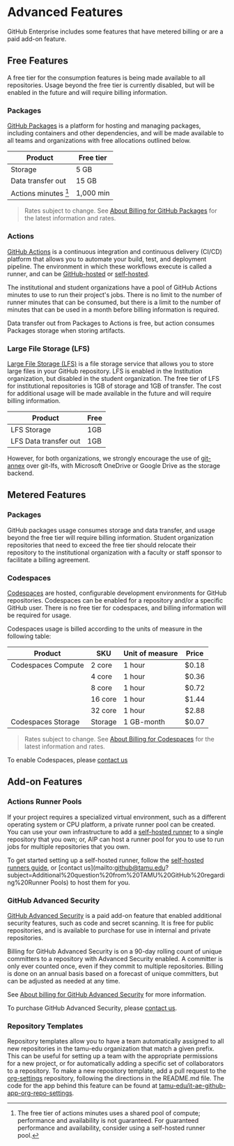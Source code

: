 # Advanced Features

GitHub Enterprise includes some features that have metered billing or are a paid add-on feature.

## Free Features

A free tier for the consumption features is being made available to all repositories. Usage beyond the free tier is currently disabled, but will be enabled in the future and will require billing information.

### Packages

[GitHub Packages](https://github.com/features/packages) is a platform for hosting and managing packages, including containers and other dependencies, and will be made available to all teams and organizations with free allocations outlined below.

| Product | Free tier |
| ------- | --------- |
| Storage | 5 GB |
| Data transfer out | 15 GB |
| Actions minutes [^1] | 1,000 min |

> Rates subject to change. See [About Billing for GitHub Packages](https://docs.github.com/en/billing/managing-billing-for-github-packages/about-billing-for-github-packages) for the latest information and rates.<br/>

[^1]: The free tier of actions minutes uses a shared pool of compute; performance and availability is not guaranteed. For guaranteed performance and availability, consider using a self-hosted runner pool.


### Actions

[GitHub Actions](https://docs.github.com/en/actions) is a continuous integration and continuous delivery (CI/CD) platform that allows you to automate your build, test, and deployment pipeline. The environment in which these workflows execute is called a runner, and can be [GitHub-hosted](https://docs.github.com/en/actions/using-github-hosted-runners/about-github-hosted-runners) or [self-hosted](https://docs.github.com/en/actions/hosting-your-own-runners/about-self-hosted-runners).

The institutional and student organizations have a pool of GitHub Actions minutes to use to run their project's jobs. There is no limit to the number of runner minutes that can be consumed, but there is a limit to the number of minutes that can be used in a month before billing information is required.

Data transfer out from Packages to Actions is free, but action consumes Packages storage when storing artifacts.

### Large File Storage (LFS)

[Large File Storage (LFS)](https://git-lfs.github.com/) is a file storage service that allows you to store large files in your GitHub repository. LFS is enabled in the Institution organization, but disabled in the student organization. The free tier of LFS for institutional repositories is 1GB of storage and 1GB of transfer. The cost for additional usage will be made available in the future and will require billing information.

| Product | Free |
| ------- | --------- |
| LFS Storage | 1GB |
| LFS Data transfer out | 1GB |

However, for both organizations, we strongly encourage the use of [git-annex](https://git-annex.branchable.com/) over git-lfs, with Microsoft OneDrive or Google Drive as the storage backend.

## Metered Features

### Packages

GitHub packages usage consumes storage and data transfer, and usage beyond the free tier will require billing information. Student organization repositories that need to exceed the free tier should relocate their repository to the institutional organization with a faculty or staff sponsor to facilitate a billing agreement.


### Codespaces

[Codespaces](https://docs.github.com/en/codespaces) are hosted, configurable development environments for GitHub repositories. Codespaces can be enabled for a repository and/or a specific GitHub user. There is no free tier for codespaces, and billing information will be required for usage.

Codespaces usage is billed according to the units of measure in the following table:

| Product | SKU | Unit of measure | Price |
| ------- | --- | --------------- | ----- |
| Codespaces Compute | 2 core  | 1 hour | $0.18
|                    | 4 core  | 1 hour | $0.36
|                    | 8 core  | 1 hour | $0.72
|                    | 16 core | 1 hour | $1.44
|                    | 32 core | 1 hour | $2.88
| Codespaces Storage | Storage | 1 GB-month| $0.07

> Rates subject to change. See [About Billing for Codespaces](https://docs.github.com/en/billing/managing-billing-for-github-codespaces/about-billing-for-codespaces) for the latest information and rates.

To enable Codespaces, please [contact us](mailto:github@tamu.edu?subject=Additional%20question%20from%20TAMU%20GitHub%20regarding%20CodeSpaces)



## Add-on Features

### Actions Runner Pools

If your project requires a specialized virtual environment, such as a different operating system or CPU platform, a private runner pool can be created. You can use your own infrastructure to add a [self-hosted runner](https://docs.github.com/en/actions/hosting-your-own-runners/adding-self-hosted-runners) to a single repository that you own; or, AIP can host a runner pool for you to use to run jobs for multiple repositories that you own.

To get started setting up a self-hosted runner, follow the [self-hosted runners guide](https://docs.github.com/en/actions/hosting-your-own-runners/about-self-hosted-runners), or [contact us](mailto:github@tamu.edu?subject=Additional%20question%20from%20TAMU%20GitHub%20regarding%20Runner Pools) to host them for you.


### GitHub Advanced Security

[GitHub Advanced Security](https://docs.github.com/en/get-started/learning-about-github/about-github-advanced-security) is a paid add-on feature that enabled additional security features, such as code and secret scanning. It is free for public repositories, and is available to purchase for use in internal and private repositories.

Billing for GitHub Advanced Security is on a 90-day rolling count of unique committers to a repository with Advanced Security enabled. A committer is only ever counted once, even if they commit to multiple repositories. Billing is done on an annual basis based on a forecast of unique committers, but can be adjusted as needed at any time.

See [About billing for GitHub Advanced Security](https://docs.github.com/en/enterprise-cloud@latest/billing/managing-billing-for-github-advanced-security/about-billing-for-github-advanced-security) for more information.

To purchase GitHub Advanced Security, please [contact us](mailto:github@tamu.edu?subject=Additional%20question%20from%20TAMU%20GitHub%20regarding%20Advanced%20Security).



### Repository Templates

Repository templates allow you to have a team automatically assigned to all new repositories in the tamu-edu organization that match a given prefix. This can be useful for setting up a team with the appropriate permissions for a new project, or for automatically adding a specific set of collaborators to a repository. To make a new repository template, add a pull request to the [org-settings](https://github.com/tamu-edu/org-settings/tree/main/repo_settings) repository, following the directions in the README.md file. The code for the app behind this feature can be found at [tamu-edu/it-ae-github-app-org-repo-settings](https://github.com/tamu-edu/it-ae-github-app-org-repo-settings).

